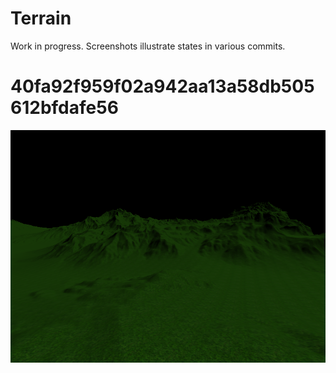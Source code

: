 # Terrain

Work in progress. Screenshots illustrate states in various commits.

# 40fa92f959f02a942aa13a58db505612bfdafe56
<p align="center">  
  <img src="doc/1.png">
</p>
